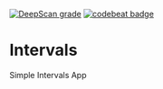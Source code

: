 [![DeepScan grade](https://deepscan.io/api/teams/13094/projects/16658/branches/361683/badge/grade.svg)](https://deepscan.io/dashboard#view=project&tid=13094&pid=16658&bid=361683)
[![codebeat badge](https://codebeat.co/badges/26db7e68-c925-453f-b3f7-32ba36ad5a47)](https://codebeat.co/projects/github-com-hansejc-babykicks-main)

# Intervals
Simple Intervals App

